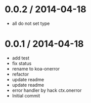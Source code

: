 
0.0.2 / 2014-04-18
==================

  * all do not set type

0.0.1 / 2014-04-18
==================

  * add test
  * fix status
  * rename to koa-onerror
  * refactor
  * update readme
  * update readme
  * error handler by hack ctx.onerror
  * Initial commit
